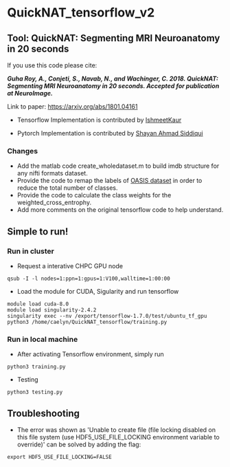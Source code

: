# QuickNAT_tensorflow_v2
Tool: QuickNAT: Segmenting MRI Neuroanatomy in 20 seconds
-----------------------------------------------------------

If you use this code please cite:

**_Guha Roy, A., Conjeti, S., Navab, N., and Wachinger, C. 2018. QuickNAT: Segmenting MRI Neuroanatomy in 20 seconds. Accepted for publication at NeuroImage._**

Link to paper: https://arxiv.org/abs/1801.04161

- Tensorflow Implementation is contributed by [IshmeetKaur](https://github.com/IshmeetKaur/QuickNAT_tensorflow)

- Pytorch Implementation is contributed by [Shayan Ahmad Siddiqui](https://github.com/ai-med/quickNAT_pytorch)

### Changes
- Add the matlab code create_wholedataset.m to build imdb structure for any nifti formats dataset. 
- Provide the code to remap the labels of [OASIS dataset](https://www.oasis-brains.org/) in order to reduce the total number of classes.
- Provide the code to calculate the class weights for the weighted_cross_entrophy.
- Add more comments on the original tensorflow code to help understand. 

Simple to run!
----------------------------
### Run in cluster

- Request a interative CHPC GPU node
```
qsub -I -l nodes=1:ppn=1:gpus=1:V100,walltime=1:00:00
```
- Load the module for CUDA, Sigularity and run tensorflow
```
module load cuda-8.0
module load singularity-2.4.2
singularity exec --nv /export/tensorflow-1.7.0/test/ubuntu_tf_gpu python3 /home/caelyn/QuickNAT_tensorflow/training.py
```
### Run in local machine

- After activating Tensorflow environment, simply run
```
python3 training.py 
```
- Testing
```
python3 testing.py
```

Troubleshooting
-------------------
- The error was shown as 'Unable to create file (file locking disabled on this file system (use HDF5_USE_FILE_LOCKING environment variable to override)' can be solved by adding the flag:
```
export HDF5_USE_FILE_LOCKING=FALSE
```
